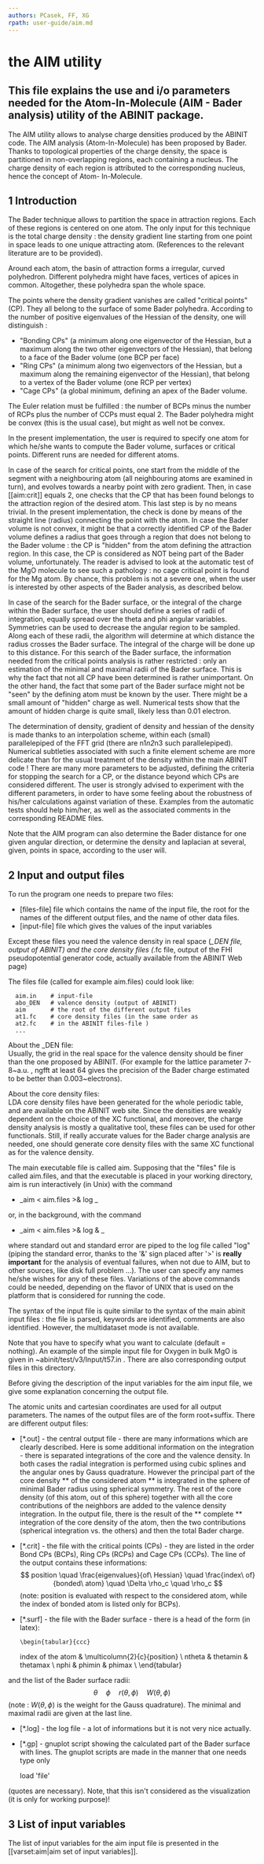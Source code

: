 ```yaml
---
authors: PCasek, FF, XG
rpath: user-guide/aim.md
---
```


# the AIM utility  

## This file explains the use and i/o parameters needed for the Atom-In-Molecule (AIM - Bader analysis) utility of the ABINIT package.  

The AIM utility allows to analyse charge densities produced by the ABINIT
code. The AIM analysis (Atom-In-Molecule) has been proposed by Bader. Thanks
to topological properties of the charge density, the space is partitioned in
non-overlapping regions, each containing a nucleus. The charge density of each
region is attributed to the corresponding nucleus, hence the concept of Atom-
In-Molecule.


## 1 Introduction

  
The Bader technique allows to partition the space in attraction regions. Each
of these regions is centered on one atom. The only input for this technique is
the total charge density : the density gradient line starting from one point
in space leads to one unique attracting atom. (References to the relevant
literature are to be provided).

Around each atom, the basin of attraction forms a irregular, curved
polyhedron. Different polyhedra might have faces, vertices of apices in
common. Altogether, these polyhedra span the whole space.

The points where the density gradient vanishes are called "critical points"
(CP). They all belong to the surface of some Bader polyhedra. According to the
number of positive eigenvalues of the Hessian of the density, one will
distinguish :

  * "Bonding CPs" (a minimum along one eigenvector of the Hessian, but a maximum along the two other eigenvectors of the Hessian), that belong to a face of the Bader volume (one BCP per face)
  * "Ring CPs" (a minimum along two eigenvectors of the Hessian, but a maximum along the remaining eigenvector of the Hessian), that belong to a vertex of the Bader volume (one RCP per vertex)
  * "Cage CPs" (a global minimum, defining an apex of the Bader volume.

The Euler relation must be fulfilled : the number of BCPs minus the number of
RCPs plus the number of CCPs must equal 2. The Bader polyhedra might be convex
(this is the usual case), but might as well not be convex.

In the present implementation, the user is required to specify one atom for
which he/she wants to compute the Bader volume, surfaces or critical points.
Different runs are needed for different atoms.

In case of the search for critical points, one start from the middle of the
segment with a neighbouring atom (all neighbouring atoms are examined in
turn), and evolves towards a nearby point with zero gradient. Then, in case
[[aim:crit]] equals 2, one checks that the CP that has been found belongs to
the attraction region of the desired atom. This last step is by no means
trivial. In the present implementation, the check is done by means of the
straight line (radius) connecting the point with the atom. In case the Bader
volume is not convex, it might be that a correctly identified CP of the Bader
volume defines a radius that goes through a region that does not belong to the
Bader volume : the CP is "hidden" from the atom defining the attraction
region. In this case, the CP is considered as NOT being part of the Bader
volume, unfortunately. The reader is advised to look at the automatic test of
the MgO molecule to see such a pathology : no cage critical point is found for
the Mg atom. By chance, this problem is not a severe one, when the user is
interested by other aspects of the Bader analysis, as described below.

In case of the search for the Bader surface, or the integral of the charge
within the Bader surface, the user should define a series of radii of
integration, equally spread over the theta and phi angular variables.
Symmetries can be used to decrease the angular region to be sampled. Along
each of these radii, the algorithm will determine at which distance the radius
crosses the Bader surface. The integral of the charge will be done up to this
distance. For this search of the Bader surface, the information needed from
the critical points analysis is rather restricted : only an estimation of the
minimal and maximal radii of the Bader surface. This is why the fact that not
all CP have been determined is rather unimportant. On the other hand, the fact
that some part of the Bader surface might not be "seen" by the defining atom
must be known by the user. There might be a small amount of "hidden" charge as
well. Numerical tests show that the amount of hidden charge is quite small,
likely less than 0.01 electron.

The determination of density, gradient of density and hessian of the density
is made thanks to an interpolation scheme, within each (small) parallelepiped
of the FFT grid (there are n1*n2*n3 such parallelepiped). Numerical subtleties
associated with such a finite element scheme are more delicate than for the
usual treatment of the density within the main ABINIT code ! There are many
more parameters to be adjusted, defining the criteria for stopping the search
for a CP, or the distance beyond which CPs are considered different. The user
is strongly advised to experiment with the different parameters, in order to
have some feeling about the robustness of his/her calculations against
variation of these. Examples from the automatic tests should help him/her, as
well as the associated comments in the corresponding README files.

Note that the AIM program can also determine the Bader distance for one given
angular direction, or determine the density and laplacian at several, given,
points in space, according to the user will.



## 2 Input and output files

  
To run the program one needs to prepare two files:

  * [files-file] file which contains the name of the input file, the root for the names of the different output files, and the name of other data files. 
  * [input-file] file which gives the values of the input variables 

Except these files you need the valence density in real space (*_DEN file,
output of ABINIT) and the core density files (*.fc file, output of the FHI
pseudopotential generator code, actually available from the ABINIT Web page)

The files file (called for example aim.files) could look like:

    
    
      aim.in    # input-file
      abo_DEN   # valence density (output of ABINIT)
      aim       # the root of the different output files
      at1.fc    # core density files (in the same order as
      at2.fc    # in the ABINIT files-file )
      ...
    

About the _DEN file:  
Usually, the grid in the real space for the valence density should be finer
than the one proposed by ABINIT. (For example for the lattice parameter
7-8~a.u. , ngfft at least 64 gives the precision of the Bader charge estimated
to be better than 0.003~electrons).

About the core density files:  
LDA core density files have been generated for the whole periodic table, and
are available on the ABINIT web site. Since the densities are weakly dependent
on the choice of the XC functional, and moreover, the charge density analysis
is mostly a qualitative tool, these files can be used for other functionals.
Still, if really accurate values for the Bader charge analysis are needed, one
should generate core density files with the same XC functional as for the
valence density.

The main executable file is called aim. Supposing that the "files" file is
called aim.files, and that the executable is placed in your working directory,
aim is run interactively (in Unix) with the command

  * _aim < aim.files >& log _

  
or, in the background, with the command

  * _aim < aim.files >& log & _

where standard out and standard error are piped to the log file called "log"
(piping the standard error, thanks to the '&' sign placed after '>' is
**really important** for the analysis of eventual failures, when not due to
AIM, but to other sources, like disk full problem ...). The user can specify
any names he/she wishes for any of these files. Variations of the above
commands could be needed, depending on the flavor of UNIX that is used on the
platform that is considered for running the code.

The syntax of the input file is quite similar to the syntax of the main abinit
input files : the file is parsed, keywords are identified, comments are also
identified. However, the multidataset mode is not available.

Note that you have to specify what you want to calculate (default = nothing).
An example of the simple input file for Oxygen in bulk MgO is given in
~abinit/test/v3/Input/t57.in . There are also corresponding output files in
this directory.

Before giving the description of the input variables for the aim input file,
we give some explanation concerning the output file.

The atomic units and cartesian coordinates are used for all output parameters.
The names of the output files are of the form root+suffix. There are different
output files:

  * [*.out] - the central output file - there are many informations which are clearly described. Here is some additional information on the integration - there is separated integrations of the core and the valence density. In both cases the radial integration is performed using cubic splines and the angular ones by Gauss quadrature. However the principal part of the core density ** of the considered atom ** is integrated in the sphere of minimal Bader radius using spherical symmetry. The rest of the core density (of this atom, out of this sphere) together with all the core contributions of the neighbors are added to the valence density integration. In the output file, there is the result of the ** complete ** integration of the core density of the atom, then the two contributions (spherical integration vs. the others) and then the total Bader charge. 
  * [*.crit] - the file with the critical points (CPs) - they are listed in the order Bond CPs (BCPs), Ring CPs (RCPs) and Cage CPs (CCPs). The line of the output contains these informations: $$ position \quad \frac{eigenvalues}{of\ Hessian} \quad \frac{index\ of}{bonded\ atom} \quad \Delta \rho_c \quad \rho_c $$ (note: position is evaluated with respect to the considered atom, while the index of bonded atom is listed only for BCPs). 
  * [*.surf] - the file with the Bader surface - there is a head of the form (in latex): 
    
        \begin{tabular}{ccc}
    index of the atom & \multicolumn{2}{c}{position} \\
    ntheta & thetamin & thetamax \\
    nphi & phimin & phimax \\
    \end{tabular}
    

and the list of the Bader surface radii: $$ \theta \quad \phi \quad
r(\theta,\phi) \quad W(\theta,\phi)$$ (note : $W(\theta,\phi)$ is the weight
for the Gauss quadrature). The minimal and maximal radii are given at the last
line.

  * [*.log] - the log file - a lot of informations but it is not very nice actually. 
  * [*.gp] - gnuplot script showing the calculated part of the Bader surface with lines. 
The gnuplot scripts are made in the manner that one needs type only

    
    
    load  'file'
    

(quotes are necessary). Note, that this isn't considered as the visualization
(it is only for working purpose)!



## 3 List of input variables

  
The list of input variables for the aim input file is presented in the
[[varset:aim|aim set of input variables]].



